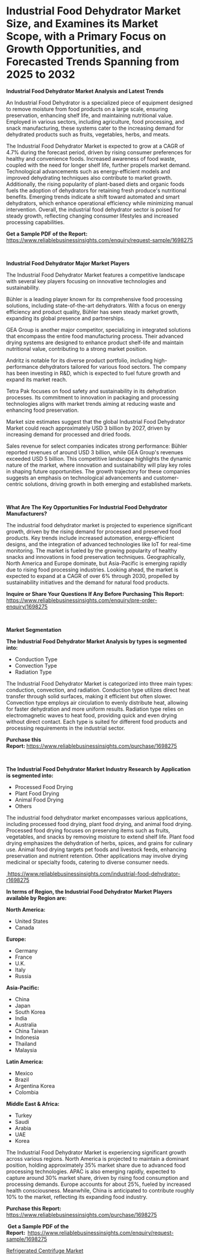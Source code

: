 <p><h1>Industrial Food Dehydrator Market Size, and Examines its Market Scope, with a Primary Focus on Growth Opportunities, and Forecasted Trends Spanning from 2025 to 2032</h1></p><p><strong>Industrial Food Dehydrator Market Analysis and Latest Trends</strong></p>
<p><p>An Industrial Food Dehydrator is a specialized piece of equipment designed to remove moisture from food products on a large scale, ensuring preservation, enhancing shelf life, and maintaining nutritional value. Employed in various sectors, including agriculture, food processing, and snack manufacturing, these systems cater to the increasing demand for dehydrated products such as fruits, vegetables, herbs, and meats. </p><p>The Industrial Food Dehydrator Market is expected to grow at a CAGR of 4.7% during the forecast period, driven by rising consumer preferences for healthy and convenience foods. Increased awareness of food waste, coupled with the need for longer shelf life, further propels market demand. Technological advancements such as energy-efficient models and improved dehydrating techniques also contribute to market growth. Additionally, the rising popularity of plant-based diets and organic foods fuels the adoption of dehydrators for retaining fresh produce's nutritional benefits. Emerging trends indicate a shift toward automated and smart dehydrators, which enhance operational efficiency while minimizing manual intervention. Overall, the industrial food dehydrator sector is poised for steady growth, reflecting changing consumer lifestyles and increased processing capabilities.</p></p>
<p><strong>Get a Sample PDF of the Report:&nbsp;</strong> <a href="https://www.reliablebusinessinsights.com/enquiry/request-sample/1698275?utm_campaign=3323&utm_medium=2&utm_source=Github&utm_content=ia&utm_term=08042025&utm_id=industrial-food-dehydrator">https://www.reliablebusinessinsights.com/enquiry/request-sample/1698275</a></p>
<p>&nbsp;</p>
<p><strong>Industrial Food Dehydrator Major Market Players</strong></p>
<p><p>The Industrial Food Dehydrator Market features a competitive landscape with several key players focusing on innovative technologies and sustainability. </p><p>Bühler is a leading player known for its comprehensive food processing solutions, including state-of-the-art dehydrators. With a focus on energy efficiency and product quality, Bühler has seen steady market growth, expanding its global presence and partnerships. </p><p>GEA Group is another major competitor, specializing in integrated solutions that encompass the entire food manufacturing process. Their advanced drying systems are designed to enhance product shelf-life and maintain nutritional value, contributing to a strong market position.</p><p>Andritz is notable for its diverse product portfolio, including high-performance dehydrators tailored for various food sectors. The company has been investing in R&D, which is expected to fuel future growth and expand its market reach.</p><p>Tetra Pak focuses on food safety and sustainability in its dehydration processes. Its commitment to innovation in packaging and processing technologies aligns with market trends aiming at reducing waste and enhancing food preservation.</p><p>Market size estimates suggest that the global Industrial Food Dehydrator Market could reach approximately USD 3 billion by 2027, driven by increasing demand for processed and dried foods. </p><p>Sales revenue for select companies indicates strong performance: Bühler reported revenues of around USD 3 billion, while GEA Group's revenues exceeded USD 5 billion. This competitive landscape highlights the dynamic nature of the market, where innovation and sustainability will play key roles in shaping future opportunities. The growth trajectory for these companies suggests an emphasis on technological advancements and customer-centric solutions, driving growth in both emerging and established markets.</p></p>
<p>&nbsp;</p>
<p><strong>What Are The Key Opportunities For Industrial Food Dehydrator Manufacturers?</strong></p>
<p><p>The industrial food dehydrator market is projected to experience significant growth, driven by the rising demand for processed and preserved food products. Key trends include increased automation, energy-efficient designs, and the integration of advanced technologies like IoT for real-time monitoring. The market is fueled by the growing popularity of healthy snacks and innovations in food preservation techniques. Geographically, North America and Europe dominate, but Asia-Pacific is emerging rapidly due to rising food processing industries. Looking ahead, the market is expected to expand at a CAGR of over 6% through 2030, propelled by sustainability initiatives and the demand for natural food products.</p></p>
<p><strong>Inquire or Share Your Questions If Any Before Purchasing This Report:</strong> <a href="https://www.reliablebusinessinsights.com/enquiry/pre-order-enquiry/1698275?utm_campaign=3323&utm_medium=2&utm_source=Github&utm_content=ia&utm_term=08042025&utm_id=industrial-food-dehydrator">https://www.reliablebusinessinsights.com/enquiry/pre-order-enquiry/1698275</a></p>
<p>&nbsp;</p>
<p><strong>Market Segmentation</strong></p>
<p><strong>The Industrial Food Dehydrator Market Analysis by types is segmented into:</strong></p>
<p><ul><li>Conduction Type</li><li>Convection Type</li><li>Radiation Type</li></ul></p>
<p><p>The Industrial Food Dehydrator Market is categorized into three main types: conduction, convection, and radiation. Conduction type utilizes direct heat transfer through solid surfaces, making it efficient but often slower. Convection type employs air circulation to evenly distribute heat, allowing for faster dehydration and more uniform results. Radiation type relies on electromagnetic waves to heat food, providing quick and even drying without direct contact. Each type is suited for different food products and processing requirements in the industrial sector.</p></p>
<p><strong>Purchase this Report:&nbsp;</strong><a href="https://www.reliablebusinessinsights.com/purchase/1698275?utm_campaign=3323&utm_medium=2&utm_source=Github&utm_content=ia&utm_term=08042025&utm_id=industrial-food-dehydrator">https://www.reliablebusinessinsights.com/purchase/1698275</a></p>
<p>&nbsp;</p>
<p><strong>The Industrial Food Dehydrator Market Industry Research by Application is segmented into:</strong></p>
<p><ul><li>Processed Food Drying</li><li>Plant Food Drying</li><li>Animal Food Drying</li><li>Others</li></ul></p>
<p><p>The industrial food dehydrator market encompasses various applications, including processed food drying, plant food drying, and animal food drying. Processed food drying focuses on preserving items such as fruits, vegetables, and snacks by removing moisture to extend shelf life. Plant food drying emphasizes the dehydration of herbs, spices, and grains for culinary use. Animal food drying targets pet foods and livestock feeds, enhancing preservation and nutrient retention. Other applications may involve drying medicinal or specialty foods, catering to diverse consumer needs.</p></p>
<p><a href="https://www.reliablebusinessinsights.com/industrial-food-dehydrator-r1698275?utm_campaign=3323&utm_medium=2&utm_source=Github&utm_content=ia&utm_term=08042025&utm_id=industrial-food-dehydrator">&nbsp;https://www.reliablebusinessinsights.com/industrial-food-dehydrator-r1698275</a></p>
<p><strong>In terms of Region, the Industrial Food Dehydrator Market Players available by Region are:</strong></p>
<p>
    <p> <strong> North America: </strong>
        <ul>
            <li>United States</li>
            <li>Canada</li>
        </ul>
        </p> 
    <p> <strong> Europe: </strong>
        <ul>
            <li>Germany</li>
            <li>France</li>
            <li>U.K.</li>
            <li>Italy</li>
            <li>Russia</li>
        </ul>
        </p> 
    <p> <strong> Asia-Pacific: </strong>
        <ul>
            <li>China</li>
            <li>Japan</li>
            <li>South Korea</li>
            <li>India</li>
            <li>Australia</li>
            <li>China Taiwan</li>
            <li>Indonesia</li>
            <li>Thailand</li>
            <li>Malaysia</li>
        </ul>
        </p> 
    <p> <strong> Latin America: </strong>
        <ul>
            <li>Mexico</li>
            <li>Brazil</li>
            <li>Argentina Korea</li>
            <li>Colombia</li>
        </ul>
        </p> 
    <p> <strong> Middle East & Africa: </strong>
        <ul>
            <li>Turkey</li>
            <li>Saudi</li>
            <li>Arabia</li>
            <li>UAE</li>
            <li>Korea</li>
        </ul>
    </p>
    </p>
<p><p>The Industrial Food Dehydrator Market is experiencing significant growth across various regions. North America is projected to maintain a dominant position, holding approximately 35% market share due to advanced food processing technologies. APAC is also emerging rapidly, expected to capture around 30% market share, driven by rising food consumption and processing demands. Europe accounts for about 25%, fueled by increased health consciousness. Meanwhile, China is anticipated to contribute roughly 10% to the market, reflecting its expanding food industry.</p></p>
<p><strong>Purchase this Report: </strong><a href="https://www.reliablebusinessinsights.com/purchase/1698275?utm_campaign=3323&utm_medium=2&utm_source=Github&utm_content=ia&utm_term=08042025&utm_id=industrial-food-dehydrator">https://www.reliablebusinessinsights.com/purchase/1698275</a></p>
<p>&nbsp;<strong>Get a Sample PDF of the Report:&nbsp;&nbsp;</strong><a href="https://www.reliablebusinessinsights.com/enquiry/request-sample/1698275?utm_campaign=3323&utm_medium=2&utm_source=Github&utm_content=ia&utm_term=08042025&utm_id=industrial-food-dehydrator">https://www.reliablebusinessinsights.com/enquiry/request-sample/1698275</a></p>
<p><strong></strong></p>
<p><p><a href="https://github.com/salodipura00/Market-Research-Report-List-1/blob/main/refrigerated-centrifuge-market.md?utm_campaign=3323&utm_medium=2&utm_source=Github&utm_content=ia&utm_term=08042025&utm_id=industrial-food-dehydrator">Refrigerated Centrifuge Market</a></p></p>